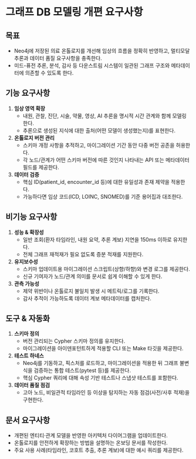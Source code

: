 # 그래프 DB 모델링 개편 요구사항

## 목표
- Neo4j에 저장된 의료 온톨로지를 개선해 임상의 흐름을 정확히 반영하고, 멀티모달 추론과 데이터 품질 요구사항을 충족한다.
- 미드-퓨전 추론, 분석, 감사 등 다운스트림 시스템이 일관된 그래프 구조와 메타데이터에 의존할 수 있도록 한다.

## 기능 요구사항
1. **임상 영역 확장**  
   - 내원, 관찰, 진단, 시술, 약물, 영상, AI 추론을 명시적 시간 관계와 함께 모델링한다.  
   - 추론으로 생성된 지식에 대한 출처(어떤 모델이 생성했는지)를 표현한다.
2. **온톨로지 버전 관리**  
   - 스키마 개정 사항을 추적하고, 마이그레이션 기간 동안 다중 버전 공존을 허용한다.  
   - 각 노드/관계가 어떤 스키마 버전에 따른 것인지 나타내는 API 또는 메타데이터 필드를 제공한다.
3. **데이터 검증**  
   - 핵심 ID(patient_id, encounter_id 등)에 대한 유일성과 존재 제약을 적용한다.  
   - 가능하다면 임상 코드(ICD, LOINC, SNOMED)를 기준 용어집과 대조한다.

## 비기능 요구사항
1. **성능 & 확장성**  
   - 일반 조회(환자 타임라인, 내원 요약, 추론 계보) 지연을 150ms 이하로 유지한다.  
   - 전체 그래프 재적재가 필요 없도록 증분 적재를 지원한다.
2. **유지보수성**  
   - 스키마 업데이트용 마이그레이션 스크립트(상향/하향)와 변경 로그를 제공한다.  
   - 신규 기여자가 노드/관계 의미를 문서로 쉽게 이해할 수 있게 한다.
3. **관측 가능성**  
   - 제약 위반이나 온톨로지 불일치 발생 시 메트릭/로그를 기록한다.  
   - 감사 추적이 가능하도록 데이터 계보 메타데이터를 캡처한다.

## 도구 & 자동화
1. **스키마 정의**  
   - 버전 관리되는 Cypher 스키마 정의를 유지한다.  
   - 마이그레이션을 아이덴포턴트하게 적용할 CLI 또는 Make 타깃을 제공한다.
2. **테스트 하네스**  
   - Neo4j를 기동하고, 픽스처를 로드하고, 마이그레이션을 적용한 뒤 그래프 불변식을 검증하는 통합 테스트(pytest 등)를 제공한다.  
   - 핵심 Cypher 쿼리에 대해 속성 기반 테스트나 스냅샷 테스트를 포함한다.
3. **데이터 품질 점검**  
   - 고아 노드, 비일관적 타임라인 등 이상을 탐지하는 자동 점검(사전/사후 적재)을 구현한다.

## 문서 요구사항
- 개편된 엔티티·관계 모델을 반영한 아키텍처 다이어그램을 업데이트한다.  
- 온톨로지를 안전하게 확장하는 방법을 설명하는 온보딩 문서를 작성한다.  
- 주요 사용 사례(타임라인, 코호트 추출, 추론 계보)에 대한 예시 쿼리를 제공한다.
